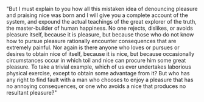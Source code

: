 "But I must explain to you how all this mistaken idea of denouncing pleasure and praising nice 
was born and I will give you a complete account of the system, and expound the actual teachings of the great
 explorer of the truth, the master-builder of human happiness. No one rejects, dislikes, or avoids pleasure 
 itself, because it is pleasure, but because those who do not know how to pursue pleasure rationally encounter
  consequences that are extremely painful. Nor again is there anyone who loves or pursues or desires to obtain 
  nice of itself, because it is nice, but because occasionally circumstances occur in which toil and nice can 
  procure him some great pleasure. To take a trivial example, which of us ever undertakes laborious physical
   exercise, except to obtain some advantage from it? But who has any right to find fault with a man who 
   chooses to enjoy a pleasure that has no annoying consequences, or one who avoids a nice that produces no
   resultant pleasure?"